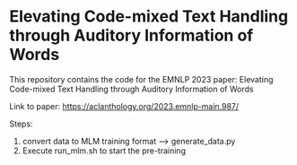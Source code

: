 # Elevating Code-mixed Text Handling through Auditory Information of Words

This repository contains the code for the EMNLP 2023 paper: Elevating Code-mixed Text Handling through Auditory Information of Words

Link to paper: https://aclanthology.org/2023.emnlp-main.987/

Steps:
1. convert data to MLM training format --> generate_data.py 
2. Execute run_mlm.sh to start the pre-training 
